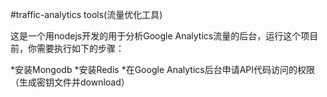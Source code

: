 #traffic-analytics tools(流量优化工具)

这是一个用nodejs开发的用于分析Google Analytics流量的后台，运行这个项目前，你需要执行如下的步骤：

*安装Mongodb
*安装Redis
*在Google Analytics后台申请API代码访问的权限（生成密钥文件并download）










